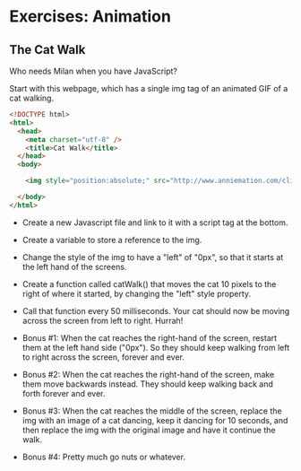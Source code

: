 # Exercises: Animation

## The Cat Walk

Who needs Milan when you have JavaScript?

Start with this webpage, which has a single img tag of an animated GIF of a cat walking.
```html
<!DOCTYPE html>
<html>
  <head>
    <meta charset="utf-8" />
    <title>Cat Walk</title>
  </head>
  <body>

    <img style="position:absolute;" src="http://www.anniemation.com/clip_art/images/cat-walk.gif">

  </body>
</html>
```

- Create a new Javascript file and link to it with a script tag at the bottom.
- Create a variable to store a reference to the img.
- Change the style of the img to have a "left" of "0px", so that it starts at the left hand of the screens.
- Create a function called catWalk() that moves the cat 10 pixels to the right of where it started, by changing the "left" style property.
- Call that function every 50 milliseconds. Your cat should now be moving across the screen from left to right. Hurrah!

- Bonus #1: When the cat reaches the right-hand of the screen, restart them at the left hand side ("0px"). So they should keep walking from left to right across the screen, forever and ever.

- Bonus #2: When the cat reaches the right-hand of the screen, make them move backwards instead. They should keep walking back and forth forever and ever.

- Bonus #3: When the cat reaches the middle of the screen, replace the img with an image of a cat dancing, keep it dancing for 10 seconds, and then replace the img with the original image and have it continue the walk.

- Bonus #4: Pretty much go nuts or whatever.
